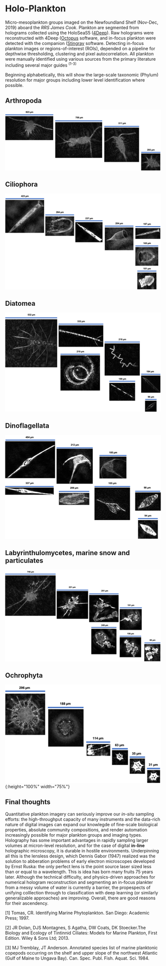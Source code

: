 # Holo-Plankton
Micro-mesoplankton groups imaged on the Newfoundland Shelf (Nov-Dec, 2019) aboard the *RRS James Cook*. Plankton are segmented from holograms collected using the HoloSeaS5 ([4Deep](http://4-deep.com/)). Raw holograms were reconstructed with 4Deep ([Octopus](http://4-deep.com/products/octopus-software/) software, and in-focus plankton were detected with the companion ([Stingray](http://4-deep.com/products/stingray-software/) software. Detecting in-focus plankton images or regions-of-interest (ROIs), depended on a pipeline for depthwise thresholding, clustering and pixel autocorrelation. All plankton were manually identified using various sources from the primary literature including several major guides <sup>(1-3) 
  

Beginning alphabetically, this will show the large-scale taxonomic (Phylum) resolution for major groups including lower level identification where possible. 

## Arthropoda

![Arthropoda](/Images/Arthropoda.png)



## Ciliophora

![Ciliophora](/Images/Ciliophora.png)

## Diatomea

![Diatomea](/Images/Diatomea.png)


## Dinoflagellata

![Dinoflagellata](/Images/Dinoflagellata.png)


## Labyrinthulomycetes, marine snow and particulates

![Labyrinthulomycetes](/Images/LabySnow.png)


## Ochrophyta

![Ochrophyta](/Images/Ochrophyta.png){:height="100%" width="75%"}


## Final thoughts

Quantitative plankton imagery can seriously improve our *in-situ* sampling efforts: the high-throughput capacity of many instruments and the data-rich nature of digital images can expand our knowlegde of fine-scale biological properties, absolute community compositions, and render automation increasingly possible for major plankton groups and imaging types. Holography has some important advantages in rapidly sampling larger volumes at micron-level resolution, and for the case of digital **in-line** holographic microscopy, it is durable in hostile environments. Underpinning all this is the lensless design, which Dennis Gabor (1947) realized was the solution to abberation problems of early electron microscopes developed by Ernst Ruska: the only perfect lens is the point source laser sized less than or equal to a wavelength. This is idea has born many fruits 75 years later. Although the technical difficulty, and physics-driven approaches for numerical hologram reconstruction and segmenting an in-focus plankter from a messy volume of water is currently a barrier, the propespects of unifying colllection through to classification with deep learning (or similarly generalizable approaches) are improving. Overall, there are good reasons for their ascendency. 

[1]  Tomas, CR. Identifying Marine Phytoplankton. San Diego: Academic Press; 1997.

[2] JR Dolan, DJS Montagnes, S Agatha, DW Coats, DK Stoecker.The Biology and Ecology of Tintinnid Ciliates: Models for Marine Plankton, First Edition. Wiley & Sons Ltd; 2013.

[3] MJ Tremblay, JT Anderson. Annotated species list of marine planktonic copepods occurring on the shelf and upper slope of the northwest Atlantic (Gulf of Maine to Ungava Bay). Can. Spec. Publ. Fish. Aquat. Sci. 1984.



